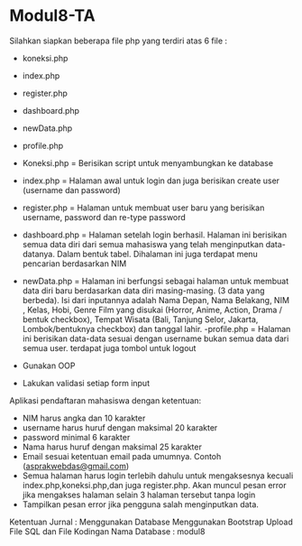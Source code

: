 # Modul8-TA

Silahkan siapkan beberapa file php yang terdiri atas 6 file :
- koneksi.php 
- index.php
- register.php
- dashboard.php
- newData.php
- profile.php

- Koneksi.php = Berisikan script untuk menyambungkan ke database
- index.php = Halaman awal untuk login dan juga berisikan create user (username dan password)
- register.php = Halaman untuk membuat user baru yang berisikan username, password dan re-type password
- dashboard.php = Halaman setelah login berhasil. Halaman ini berisikan semua data diri dari semua mahasiswa yang telah menginputkan data-datanya. Dalam bentuk tabel. Dihalaman ini juga terdapat menu pencarian berdasarkan NIM

- newData.php = Halaman ini berfungsi sebagai halaman untuk membuat data diri baru berdasarkan data diri masing-masing. (3 data yang berbeda). Isi dari inputannya adalah Nama Depan, Nama Belakang, NIM , Kelas, Hobi, Genre Film yang disukai (Horror, Anime, Action, Drama / bentuk checkbox), Tempat Wisata (Bali, Tanjung Selor, Jakarta, Lombok/bentuknya checkbox) dan tanggal lahir. 
-profile.php = Halaman ini berisikan data-data sesuai dengan username bukan semua data dari semua user. terdapat juga tombol untuk logout
- Gunakan OOP
- Lakukan validasi setiap form input

Aplikasi pendaftaran mahasiswa dengan ketentuan:
- NIM harus angka dan 10 karakter
- username harus huruf dengan maksimal 20 karakter
- password minimal 6 karakter
- Nama harus huruf dengan maksimal 25 karakter
- Email sesuai ketentuan email pada umumnya. Contoh (asprakwebdas@gmail.com)
- Semua halaman harus login terlebih dahulu untuk mengaksesnya kecuali index.php,koneksi.php,dan juga register.php. Akan muncul pesan error jika mengakses halaman selain 3 halaman tersebut tanpa login
- Tampilkan pesan error jika pengguna salah menginputkan data.

Ketentuan Jurnal :
Menggunakan Database
Menggunakan Bootstrap
Upload File SQL dan File Kodingan
Nama Database : modul8



